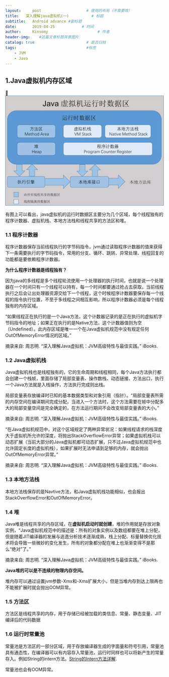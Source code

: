 ```yaml
---
layout:     post                    # 使用的布局（不需要改）
title:   深入理解java虚拟机(一)          # 标题 
subtitle:   Android advance #副标题
date:       2019-04-25            # 时间
author:     Kinsomy                      # 作者
header-img:    #这篇文章标题背景图片
catalog: true                       # 是否归档
tags:                               #标签
    - JVM
    - Java
---
```

## 1.Java虚拟机内存区域
![](https://github.com/KinsomyJS/KinsomyJS.github.io/blob/master/img/jvm/1.png?raw=true)

有图上可以看出，java虚拟机的运行时数据区主要分为几个区域，每个线程独有的程序计数器、虚拟机栈、本地方法栈和线程共享的方法区和堆。

### 1.1 程序计数器
程序计数器保存当前线程执行的字节码指令，jvm通过读取程序计数器的值来获得下一条需要执行的字节码指令，常用的分支、循环、跳转、异常处理、线程回复的功能都是要依赖程序计数器。

**为什么程序计数器是线程独有？**

因为java的多线程是多个线程轮流使用一个处理器的执行时间，也就是说一个处理器在一个时间只有一个线程可以持有，每一个时间都要通过抢占去获取，当前线程执行之后会让出处理器资源交给下一个线程，这个时候程序计数器要保存每一个线程的指令执行位置，不至于多线程之间相互影响，所以程序计数器必须是每个线程独有的内存区域。

“如果线程正在执行的是一个Java方法，这个计数器记录的是正在执行的虚拟机字节码指令的地址；如果正在执行的是Native方法，这个计数器值则为空（Undefined）。此内存区域是唯一一个在Java虚拟机规范中没有规定任何OutOfMemoryError情况的区域。”

摘录来自: 周志明. “深入理解Java虚拟机：JVM高级特性与最佳实践。” iBooks. 

### 1.2 Java虚拟机栈
Java虚拟机栈也是线程独有的，它的生命周期和线程相同，每个Java方法执行都会创建一个栈帧，里面存储了局部变量表、操作数栈、动态链接、方法出口，执行一个Java方法就是入栈操作，方法执行完成则出栈。

局部变量表存放编译时已知的基本数据类型和对象引用（指针）。“局部变量表所需的内存空间在编译期间完成分配，当进入一个方法时，这个方法需要在帧中分配多大的局部变量空间是完全确定的，在方法运行期间不会改变局部变量表的大小。”

摘录来自: 周志明. “深入理解Java虚拟机：JVM高级特性与最佳实践。” iBooks. 

“在Java虚拟机规范中，对这个区域规定了两种异常状况：如果线程请求的栈深度大于虚拟机所允许的深度，将抛出StackOverflowError异常；如果虚拟机栈可以动态扩展（当前大部分的Java虚拟机都可动态扩展，只不过Java虚拟机规范中也允许固定长度的虚拟机栈），如果扩展时无法申请到足够的内存，就会抛出OutOfMemoryError异常。”

摘录来自: 周志明. “深入理解Java虚拟机：JVM高级特性与最佳实践。” iBooks. 

### 1.3 本地方法栈
本地方法栈保存的是Navtive方法，和Java虚拟机栈功能相似，也会报出StackOverflowError和OutOfMemoryError。

### 1.4 堆
Java堆是线程共享的内存区域，在**虚拟机启动时就创建**，堆的作用就是存放对象实例，“Java虚拟机规范中的描述是：所有的对象实例以及数组都要在堆上分配，但是随着JIT编译器的发展与逃逸分析技术逐渐成熟，栈上分配、标量替换优化技术将会导致一些微妙的变化发生，所有的对象都分配在堆上也渐渐变得不是那么“绝对”了。”

摘录来自: 周志明. “深入理解Java虚拟机：JVM高级特性与最佳实践。” iBooks. 

**Java堆的可以是不连续的物理内存空间。**

堆内存可以通过设置jvm参数-Xmx和-Xms扩展大小，但是当堆内存到达上限再也不能被扩展时就会抛出OOM异常。

### 1.5 方法区
方法区是线程共享的内存，用于存储已经被加载的类信息、常量、静态变量、JIT编译后的代码数据

### 1.6 运行时常量池
常量池是方法区的一部分区域，用于存放编译器生成的字面量和符号引用，常量池具有通态性，在编译器可以有内容存入常量池，运行时同样也可以将新产生的常量存入。例如String的intern方法。[String的Intern方法详解](https://blog.csdn.net/qq_41701956/article/details/81664921).

常量池也会有OOM异常。